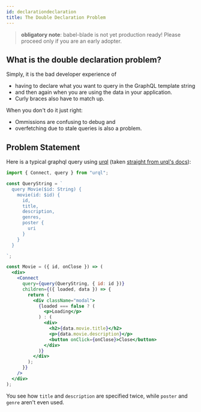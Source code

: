 ```yaml
---
id: declarationdeclaration
title: The Double Declaration Problem
---
```


> **obligatory note**: babel-blade is not yet production ready! Please proceed only if you are an early adopter.

## What is the double declaration problem?

Simply, it is the bad developer experience of

- having to declare what you want to query in the GraphQL template string
- and then again when you are using the data in your application.
- Curly braces also have to match up.

When you don't do it just right:

- Ommissions are confusing to debug and
- overfetching due to stale queries is also a problem.

## Problem Statement

Here is a typical graphql query using [urql](https://codesandbox.io/s/p5n69p23x0) (taken [straight from urql's docs](https://github.com/FormidableLabs/urql#getting-started)):

```jsx
import { Connect, query } from "urql";

const QueryString = `
  query Movie($id: String) {
    movie(id: $id) {
      id,
      title,
      description,
      genres,
      poster {
        uri
      }
    }
  }

`;

const Movie = ({ id, onClose }) => (
  <div>
    <Connect
      query={query(QueryString, { id: id })}
      children={({ loaded, data }) => {
        return (
          <div className="modal">
            {loaded === false ? (
              <p>Loading</p>
            ) : (
              <div>
                <h2>{data.movie.title}</h2>
                <p>{data.movie.description}</p>
                <button onClick={onClose}>Close</button>
              </div>
            )}
          </div>
        );
      }}
    />
  </div>
);
```

You see how `title` and `description` are specified twice, while `poster` and `genre` aren't even used.
